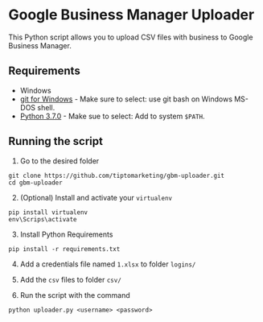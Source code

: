 # Google Business Manager Uploader

This Python script allows you to upload CSV files with business to Google Business Manager.

## Requirements
* Windows
* [git for Windows](https://github.com/git-for-windows/git/releases/download/v2.18.0.windows.1/Git-2.18.0-64-bit.exe) - Make sure to select: use git bash on Windows MS-DOS shell.
* [Python 3.7.0](https://www.python.org/downloads/release/python-370/) - Make sue to select: Add to system `$PATH`.

## Running the script
1. Go to the desired folder
```shell
git clone https://github.com/tiptomarketing/gbm-uploader.git
cd gbm-uploader
```

2. (Optional) Install and activate your `virtualenv`
```shell
pip install virtualenv
env\Scrips\activate
```

3. Install Python Requirements
```shell
pip install -r requirements.txt
```

4. Add a credentials file named `1.xlsx` to folder `logins/`

5. Add the `csv` files to folder `csv/`

6. Run the script with the command
```shell
python uploader.py <username> <password>
```

